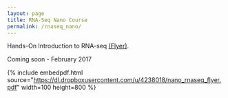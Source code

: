```yaml
---
layout: page
title: RNA-Seq Nano Course
permalink: /rnaseq_nano/
---
```


Hands-On Introduction to RNA-seq [(Flyer)](https://dl.dropboxusercontent.com/u/4238018/nano_rnaseq_flyer.pdf).

Coming soon - February 2017



{% include embedpdf.html source="https://dl.dropboxusercontent.com/u/4238018/nano_rnaseq_flyer.pdf" width=100 height=800 %}

